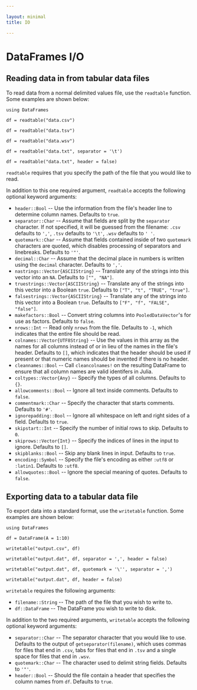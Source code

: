 ```yaml
---

layout: minimal
title: IO

---
```


# DataFrames I/O

## Reading data in from tabular data files

To read data from a normal delimited values file, use the `readtable` function. Some examples are shown below:

	using DataFrames

	df = readtable("data.csv")

	df = readtable("data.tsv")

	df = readtable("data.wsv")

	df = readtable("data.txt", separator = '\t')

	df = readtable("data.txt", header = false)

`readtable` requires that you specify the path of the file that you would like to read.

In addition to this one required argument, `readtable` accepts the following optional keyword arguments:

* `header::Bool` -- Use the information from the file's header line to determine column names. Defaults to `true`.
* `separator::Char` -- Assume that fields are split by the `separator` character. If not specified, it will be guessed from the filename: `.csv` defaults to `','`, `.tsv` defaults to `'\t'`, `.wsv` defaults to `' '`.
* `quotemark::Char` -- Assume that fields contained inside of two `quotemark` characters are quoted, which disables processing of separators and linebreaks. Defaults to `'"'`.
* `decimal::Char` -- Assume that the decimal place in numbers is written using the `decimal` character. Defaults to `','`.
* `nastrings::Vector{ASCIIString}` -- Translate any of the strings into this vector into an `NA`. Defaults to `["", "NA"]`.
* `truestrings::Vector{ASCIIString}` -- Translate any of the strings into this vector into a Boolean `true`. Defaults to `["T", "t", "TRUE", "true"]`.
* `falsestrings::Vector{ASCIIString}` -- Translate any of the strings into this vector into a Boolean `true`. Defaults to `["F", "f", "FALSE", "false"]`.
* `makefactors::Bool` -- Convert string columns into `PooledDataVector`'s for use as factors. Defaults to `false`.
* `nrows::Int` -- Read only `nrows` from the file. Defaults to `-1`, which indicates that the entire file should be read.
* `colnames::Vector{UTF8String}` -- Use the values in this array as the names for all columns instead of or in lieu of the names in the file's header. Defaults to `[]`, which indicates that the header should be used if present or that numeric names should be invented if there is no header.
* `cleannames::Bool` -- Call `cleancolnames!` on the resulting DataFrame to ensure that all column names are valid identifers in Julia.
* `coltypes::Vector{Any}` -- Specify the types of all columns. Defaults to `{}`.
* `allowcomments::Bool` -- Ignore all text inside comments. Defaults to `false`.
* `commentmark::Char` -- Specify the character that starts comments. Defaults to `'#'`.
* `ignorepadding::Bool` -- Ignore all whitespace on left and right sides of a field. Defaults to `true`.
* `skipstart::Int` -- Specify the number of initial rows to skip. Defaults to `0`.
* `skiprows::Vector{Int}` -- Specify the indices of lines in the input to ignore. Defaults to `[]`.
* `skipblanks::Bool` -- Skip any blank lines in input. Defaults to `true`.
* `encoding::Symbol` -- Specify the file's encoding as either `:utf8` or `:latin1`. Defaults to `:utf8`.
* `allowquotes::Bool` -- Ignore the special meaning of quotes. Defaults to `false`.

## Exporting data to a tabular data file

To export data into a standard format, use the `writetable` function. Some examples are shown below:

	using DataFrames

	df = DataFrame(A = 1:10)

	writetable("output.csv", df)

	writetable("output.dat", df, separator = ',', header = false)

	writetable("output.dat", df, quotemark = '\'', separator = ',')

	writetable("output.dat", df, header = false)

`writetable` requires the following arguments:

* `filename::String` -- The path of the file that you wish to write to.
* `df::DataFrame` -- The DataFrame you wish to write to disk.

In addition to the two required arguments, `writetable` accepts the following optional keyword arguments:

* `separator::Char` -- The separator character that you would like to use. Defaults to the output of `getseparator(filename)`, which uses commas for files that end in `.csv`, tabs for files that end in `.tsv` and a single space for files that end in `.wsv`.
* `quotemark::Char` -- The character used to delimit string fields. Defaults to `'"'`.
* `header::Bool` -- Should the file contain a header that specifies the column names from `df`. Defaults to `true`.

